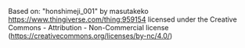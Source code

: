 Based on:
"honshimeji_001" by masutakeko
https://www.thingiverse.com/thing:959154
licensed under the Creative Commons - Attribution - Non-Commercial license (https://creativecommons.org/licenses/by-nc/4.0/)